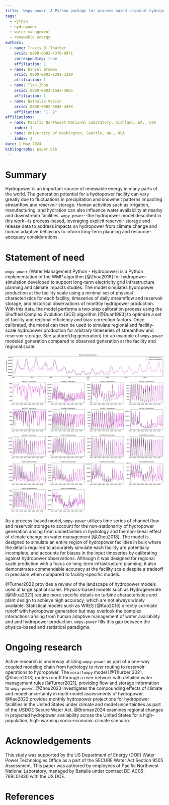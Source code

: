 ```yaml
---
title: 'wmpy-power: A Python package for process-based regional hydropower simulation'
tags:
  - Python
  - hydropower
  - water management
  - renewable energy
authors:
  - name: Travis B. Thurber
    orcid: 0000-0002-4370-9971
    corresponding: true
    affiliation: 1
  - name: Daniel Broman
    orcid: 0000-0001-8281-3299
    affiliation: 1
  - name: Tian Zhou
    orcid: 0000-0003-1582-4005
    affiliation: 1
  - name: Nathalie Voisin
    orcid: 0000-0002-6848-449X
    affiliation: "1, 2"
affiliations:
  - name: Pacific Northwest National Laboratory, Richland, WA., USA
    index: 1
  - name: University of Washington, Seattle, WA., USA
    index: 2
date: 1 May 2024
bibliography: paper.bib
---
```


# Summary

Hydropower is an important source of renewable energy in many parts of the world. The generation potential for a hydropower facility can vary greatly due to fluctuations in precipitation and snowmelt patterns impacting streamflow and reservoir storage. Human activities such as irrigation, manufacturing, and hydration can also influence water availability at nearby and downstream facilities. `wmpy-power`--the hydropower model described in this work--is process-based, leveraging explicit reservoir storage and release data to address impacts on hydropower from climate change and human adaptive behaviors to inform long-term planning and resource-adequacy considerations.

# Statement of need

`wmpy-power` (Water Management Python - Hydropower) is a Python implementation of the WMP algorithm [@Zhou2018] for hydropower simulation developed to support long-term electricity grid infrastructure planning and climate impacts studies. The model simulates hydropower production at the facility scale using a minimal set of physical characteristics for each facility, timeseries of daily streamflow and reservoir storage, and historical observations of monthly hydropower production. With this data, the model performs a two-step calibration process using the Shuffled Complex Evolution (SCE) algorithm [@Duan1993] to optimize a set of facility and regional efficiency and bias-correction factors. Once calibrated, the model can then be used to simulate regional and facility-scale hydropower production for arbitrary timeseries of streamflow and reservoir storage. See \autoref{fig:generation} for an example of `wmpy-power` modeled generation compared to observed generation at the facility and regional scale.

![Example model output of simulated hydropower at the regional and facility scales compared with example observations. The regional signal exhibits high fidelity despite the noise and missing data points in the certain facility signals. In this example, the calibration period was 1995-2006 and the simulation period was 2007-2010.\label{fig:generation}](figure1.png)

As a process-based model, `wmpy-power` utilizes time series of channel flow and reservoir storage to account for the non-stationarity of hydropower generation arising from uncertainties in hydrology and the non-linear effect of climate change on water management [@Zhou2018]. The model is designed to simulate an entire region of hydropower facilities in bulk where the details required to accurately simulate each facility are potentially incomplete, and accounts for biases in the input timeseries by calibrating against hydropower observations. Although it was designed for regional scale prediction with a focus on long-term infrastructure planning, it also demonstrates commendable accuracy at the facility scale despite a tradeoff in precision when compared to facility-specific models. 

@Turner2022 provides a review of the landscape of hydropower models used at large spatial scales. Physics-based models such as Hydrogenerate [@Mitra2021] require more specific details on turbine characteristics and plant design to achieve high accuracy, which are not always widely available. Statistical models such as WRES [@Kao2016] directly correlate runoff with hydropower generation but may overlook the complex interactions arising from human adaptive management of water availability and and hydropower production. `wmpy-power` fills this gap between the physics-based and statistical paradigms. 

# Ongoing research

Active research is underway utilizing `wmpy-power` as part of a one-way coupled modeling chain from hydrology to river routing to reservoir operations to hydropower. The `mosartwmpy` model [@Thurber 2021, @Voisin2013] routes runoff through a river network with detailed water management rules [@Turner2021], providing flow and storage information to `wmpy-power`. @Zhou2023 investigates the compounding effects of climate and model uncertainty in multi-model assessments of hydropower. @Kao2022 provides monthly hydropower projections for hydropower facilities in the United States under climate and model uncertainties as part of the USDOE Secure Water Act. @Broman2024 examines regional changes in projected hydropower availability across the United States for a high-population, high-warming socio-economic climate scenario. 

# Acknowledgements

This study was supported by the US Department of Energy (DOE) Water Power Technologies Office as a part of the SECURE Water Act Section 9505 Assessment. This paper was authored by employees of Pacific Northwest National Laboratory, managed by Battelle under contract DE-AC05-76RL01830 with the US DOE.

# References